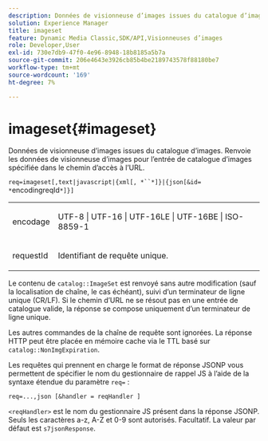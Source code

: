 ```yaml
---
description: Données de visionneuse d’images issues du catalogue d’images. Renvoie les données de visionneuse d’images pour l’entrée de catalogue d’images spécifiée dans le chemin d’accès à l’URL.
solution: Experience Manager
title: imageset
feature: Dynamic Media Classic,SDK/API,Visionneuses d’images
role: Developer,User
exl-id: 730e7db9-47f0-4e96-8948-18b8185a5b7a
source-git-commit: 206e4643e3926cb85b4be2189743578f88180be7
workflow-type: tm+mt
source-wordcount: '169'
ht-degree: 7%

---
```


# imageset{#imageset}

Données de visionneuse d’images issues du catalogue d’images. Renvoie les données de visionneuse d’images pour l’entrée de catalogue d’images spécifiée dans le chemin d’accès à l’URL.

`req=imageset[,text|javascript|{xml[, *``*]}|{json[&id= *`encodingreqId`*]}]`

<table id="simpletable_86FF9E59B11D4C408F0D932D46CC2F8E"> 
 <tr class="strow"> 
  <td class="stentry"> <p><span class="codeph"><span class="varname"> encodage</span></span> </p> </td> 
  <td class="stentry"> <p><span class="codeph"> UTF-8 | UTF-16 | UTF-16LE | UTF-16BE | ISO-8859-1</span> </p></td> 
 </tr> 
 <tr class="strow"> 
  <td class="stentry"> <p><span class="codeph"><span class="varname"> requestId</span></span> </p></td> 
  <td class="stentry"> <p>Identifiant de requête unique. </p></td> 
 </tr> 
</table>

Le contenu de `catalog::ImageSet` est renvoyé sans autre modification (sauf la localisation de chaîne, le cas échéant), suivi d’un terminateur de ligne unique (CR/LF). Si le chemin d’URL ne se résout pas en une entrée de catalogue valide, la réponse se compose uniquement d’un terminateur de ligne unique.

Les autres commandes de la chaîne de requête sont ignorées. La réponse HTTP peut être placée en mémoire cache via le TTL basé sur `catalog::NonImgExpiration`.

Les requêtes qui prennent en charge le format de réponse JSONP vous permettent de spécifier le nom du gestionnaire de rappel JS à l’aide de la syntaxe étendue du paramètre `req=` :

`req=...,json [&handler = reqHandler ]`

`<reqHandler>` est le nom du gestionnaire JS présent dans la réponse JSONP. Seuls les caractères a-z, A-Z et 0-9 sont autorisés. Facultatif. La valeur par défaut est `s7jsonResponse`.
